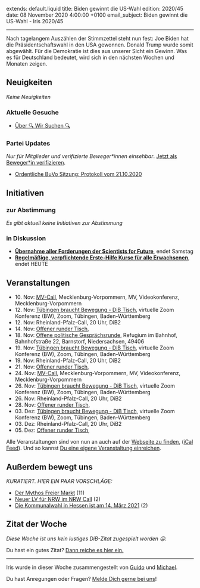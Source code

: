 
extends: default.liquid
title: Biden gewinnt die US-Wahl
edition: 2020/45
date: 08 November 2020 4:00:00 +0100
email_subject: Biden gewinnt die US-Wahl - Iris 2020/45

---
Nach tagelangem Auszählen der Stimmzettel steht nun fest: Joe Biden hat die Präsidentschaftswahl in den USA gewonnen. Donald Trump wurde somit abgewählt. Für die Demokratie ist dies aus unserer Sicht ein Gewinn. Was es für Deutschland bedeutet, wird sich in den nächsten Wochen und Monaten zeigen.

## Neuigkeiten

_Keine Neuigkeiten_

### Aktuelle Gesuche

 - [Über 🔍 Wir Suchen 🔍](https://marktplatz.bewegung.jetzt/t/ueber-wir-suchen/8837)

### Partei Updates

_Nur für Mitglieder und verifizierte Beweger\*innen einsehbar_. [Jetzt als Beweger\*in verifizieren](https://bewegung.jetzt/bewegerin-werden/).

 - [Ordentliche BuVo Sitzung: Protokoll vom 21.10.2020](https://marktplatz.bewegung.jetzt/t/ordentliche-buvo-sitzung-protokoll-vom-21-10-2020/36159)

## Initiativen

### zur Abstimmung
_Es gibt aktuell keine Initiativen zur Abstimmung_

### in Diskussion
 - **[Übernahme aller Forderungen der Scientists for Future](https://abstimmen.bewegung.jetzt/initiative/304-ubernahme-aller-forderungen-der-scientists-for-future)**, endet Samstag
 - **[Regelmäßige, verpflichtende Erste-Hilfe Kurse für alle Erwachsenen](https://abstimmen.bewegung.jetzt/initiative/302-regelmaige-verpflichtende-erste-hilfe-kurse-fur-alle-erwachsenen)**, endet HEUTE


## Veranstaltungen

 - 10.&nbsp;Nov: [MV-Call](https://bewegung.jetzt/veranstaltungen/mv-call/), Mecklenburg-Vorpommern, MV, Videokonferenz, Mecklenburg-Vorpommern
 - 12.&nbsp;Nov: [Tübingen braucht Bewegung - DiB Tisch](https://bewegung.jetzt/veranstaltungen/tuebingen-braucht-bewegung-dib-tisch-2-2020-11-12/), virtuelle Zoom Konferenz (BW), Zoom, Tübingen, Baden-Württemberg
 - 12.&nbsp;Nov: Rheinland-Pfalz-Call, 20 Uhr, DiB2
 - 14.&nbsp;Nov: [Offener runder Tisch](https://bewegung.jetzt/veranstaltungen/offener-runder-tisch-2020-11-14/), 
 - 18.&nbsp;Nov: [Offene politische Gesprächsrunde](https://bewegung.jetzt/veranstaltungen/offene-politische-gespraechsrunde-2020-11-18/), Refugium im Bahnhof, Bahnhofstraße 22, Barnstorf, Niedersachsen, 49406
 - 19.&nbsp;Nov: [Tübingen braucht Bewegung - DiB Tisch](https://bewegung.jetzt/veranstaltungen/tuebingen-braucht-bewegung-dib-tisch-2-2020-11-19/), virtuelle Zoom Konferenz (BW), Zoom, Tübingen, Baden-Württemberg
 - 19.&nbsp;Nov: Rheinland-Pfalz-Call, 20 Uhr, DiB2
 - 21.&nbsp;Nov: [Offener runder Tisch](https://bewegung.jetzt/veranstaltungen/offener-runder-tisch-2020-11-21/), 
 - 24.&nbsp;Nov: [MV-Call](https://bewegung.jetzt/veranstaltungen/mv-call/), Mecklenburg-Vorpommern, MV, Videokonferenz, Mecklenburg-Vorpommern
 - 26.&nbsp;Nov: [Tübingen braucht Bewegung - DiB Tisch](https://bewegung.jetzt/veranstaltungen/tuebingen-braucht-bewegung-dib-tisch-2-2020-11-26/), virtuelle Zoom Konferenz (BW), Zoom, Tübingen, Baden-Württemberg
 - 26.&nbsp;Nov: Rheinland-Pfalz-Call, 20 Uhr, DiB2
 - 28.&nbsp;Nov: [Offener runder Tisch](https://bewegung.jetzt/veranstaltungen/offener-runder-tisch-2020-11-28/), 
 - 03.&nbsp;Dez: [Tübingen braucht Bewegung - DiB Tisch](https://bewegung.jetzt/veranstaltungen/tuebingen-braucht-bewegung-dib-tisch-2-2020-12-03/), virtuelle Zoom Konferenz (BW), Zoom, Tübingen, Baden-Württemberg
 - 03.&nbsp;Dez: Rheinland-Pfalz-Call, 20 Uhr, DiB2
 - 05.&nbsp;Dez: [Offener runder Tisch](https://bewegung.jetzt/veranstaltungen/offener-runder-tisch-2020-12-05/), 


Alle Veranstaltungen sind von nun an auch auf der [Webseite zu finden](https://bewegung.jetzt/veranstaltungen/), ([iCal Feed](https://bewegung.jetzt/?ical=1)). Und so kannst [Du eine eigene Veranstaltung einreichen](https://marktplatz.bewegung.jetzt/t/eine-veranstaltung-auf-der-webseite-einreichen/21379).


## Außerdem bewegt uns

_KURATIERT. HIER EIN PAAR VORSCHLÄGE:_
 - [Der Mythos Freier Markt](https://marktplatz.bewegung.jetzt/t/der-mythos-freier-markt/36362) (11)
 - [Neuer LV für NRW im NRW Call](https://marktplatz.bewegung.jetzt/t/neuer-lv-fuer-nrw-im-nrw-call/36305) (2)
 - [Die Kommunalwahl in Hessen ist am 14. März 2021](https://marktplatz.bewegung.jetzt/t/die-kommunalwahl-in-hessen-ist-am-14-maerz-2021/36380) (2)


## Zitat der Woche
_Diese Woche ist uns kein lustiges DiB-Zitat zugespielt worden ☹._

Du hast ein gutes Zitat? [Dann reiche es hier ein.](https://marktplatz.bewegung.jetzt/t/fortsetzung-lustige-dib-zitate/24431)


---

Iris wurde in dieser Woche zusammengestellt von [Guido](https://marktplatz.bewegung.jetzt/u/Guido/) und [Michael](https://marktplatz.bewegung.jetzt/u/MichaelVoss/).

Du hast Anregungen oder Fragen? [Melde Dich gerne bei uns](https://marktplatz.bewegung.jetzt/t/neu-iris-die-woechtliche-zusammenfasssung-zum-sonntagsbrunch/10990)!

